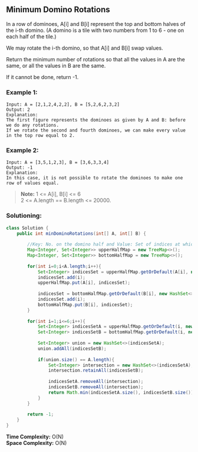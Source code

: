 ## Minimum Domino Rotations

In a row of dominoes, A[i] and B[i] represent the top and bottom halves of the i-th domino.  (A domino is a tile with two numbers from 1 to 6 - one on each half of the tile.)

We may rotate the i-th domino, so that A[i] and B[i] swap values.

Return the minimum number of rotations so that all the values in A are the same, or all the values in B are the same.

If it cannot be done, return -1.


### Example 1:
```
Input: A = [2,1,2,4,2,2], B = [5,2,6,2,3,2]
Output: 2
Explanation: 
The first figure represents the dominoes as given by A and B: before we do any rotations.
If we rotate the second and fourth dominoes, we can make every value in the top row equal to 2.
```


### Example 2:
```
Input: A = [3,5,1,2,3], B = [3,6,3,3,4]
Output: -1
Explanation: 
In this case, it is not possible to rotate the dominoes to make one row of values equal.
```

> **Note:** 
> 1 <= A[i], B[i] <= 6  
> 2 <= A.length == B.length <= 20000.  

 ### Solutioning:


```java
class Solution {
    public int minDominoRotations(int[] A, int[] B) {
        
        //Key: No. on the domino half and Value: Set of indices at which this no. occurs
        Map<Integer, Set<Integer>> upperHalfMap = new TreeMap<>();
        Map<Integer, Set<Integer>> bottomHalfMap = new TreeMap<>();
        
        for(int i=0;i<A.length;i++){
            Set<Integer> indicesSet = upperHalfMap.getOrDefault(A[i], new HashSet<>());
            indicesSet.add(i);
            upperHalfMap.put(A[i], indicesSet);
            
            indicesSet = bottomHalfMap.getOrDefault(B[i], new HashSet<>());
            indicesSet.add(i);
            bottomHalfMap.put(B[i], indicesSet);
        }
        
        for(int i=1;i<=6;i++){
            Set<Integer> indicesSetA = upperHalfMap.getOrDefault(i, new HashSet<>());
            Set<Integer> indicesSetB = bottomHalfMap.getOrDefault(i, new HashSet<>());
            
            Set<Integer> union = new HashSet<>(indicesSetA); 
            union.addAll(indicesSetB);
            
            if(union.size() == A.length){
                Set<Integer> intersection = new HashSet<>(indicesSetA); 
                intersection.retainAll(indicesSetB);
                
                indicesSetA.removeAll(intersection);
                indicesSetB.removeAll(intersection);                
                return Math.min(indicesSetA.size(), indicesSetB.size());
            }
        }
        
        return -1;
    }
}
```  
**Time Complexity:** O(N)   
**Space Complexity:**  O(N) 

